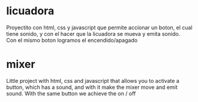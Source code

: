 # licuadora
Proyectito con html, css y javascript que permite accionar un boton, el cual tiene sonido, y con el hacer que la licuadora se mueva y emita sonido.  
Con el mismo boton logramos el encendido/apagado

# mixer
Little project with html, css and javascript that allows you to activate a button, which has a sound, and with it make the mixer move and emit sound.
With the same button we achieve the on / off
